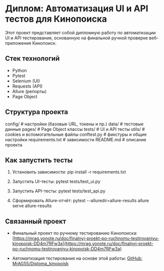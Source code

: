 # Диплом: Автоматизация UI и API тестов для Кинопоиска

Этот проект представляет собой дипломную работу по автоматизации UI и API тестирования, основанную на финальной ручной проверке веб-приложения Кинопоиск.

## Стек технологий

- Python
- Pytest
- Selenium (UI)
- Requests (API)
- Allure (репорты)
- Page Object

## Структура проекта

config/          # настройки (базовые URL, токены и пр.)
data/            # тестовые данные
pages/           # Page Object классы
tests/           # UI и API тесты
utils/           # cookies и вспомогательные файлы
conftest.py      # фикстуры и общие настройки
requirements.txt # зависимости
README.md        # описание проекта

## Как запустить тесты

1. Установить зависимости:
pip install -r requirements.txt

2. Запустить UI-тесты:
pytest tests/test_ui.py

3. Запустить API-тесты:
pytest tests/test_api.py

4. Сформировать Allure-отчёт:
pytest --alluredir=allure-results
allure serve allure-results

## Связанный проект

-  Финальный проект по ручному тестированию Кинопоиска:  
  [https://mrag.yonote.ru/doc/finalnyj-proekt-po-ruchnomu-testirovaniyu-kinopoisk-DD4m7RFw3a](https://mrag.yonote.ru/doc/finalnyj-proekt-po-ruchnomu-testirovaniyu-kinopoisk-DD4m7RFw3a)

- Автоматизация тестирования на основе этой работы:
  [GitHub: MrAG55/Diploma_kinopoisk](https://github.com/MrAG55/Diploma_kinopoisk)
